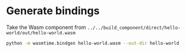 # Generate bindings

Take the Wasm component from `../../build_component/direct/hello-world/out/hello-world.wasm`

```sh
python -m wasmtime.bindgen hello-world.wasm --out-dir hello-world
```
